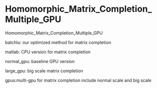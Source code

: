# Homomorphic_Matrix_Completion_Multiple_GPU
Homomorphic_Matrix_Completion_Multiple_GPU

batchlu:  our optimized method for matrix completion 

matlab: CPU version for matrix completion

normal_gpu: baseline GPU version

large_gpu: big scale matrix completion

gpus:multi-gpu for matrix completion include normal scale and big scale
